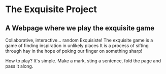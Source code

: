 # The Exquisite Project

## A Webpage where we play the exquisite game

Collaborative, interactive... random Exquisiste! 
The exquisite game is a game of finding inspiration in unlikely places
It is a process of sifting through hay in the hope of poking our finger on something sharp!

How to play? It's simple. Make a mark, sting a sentence, fold the page and pass it along. 